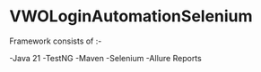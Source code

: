 # VWOLoginAutomationSelenium
Framework consists of :-

  -Java 21
  -TestNG
  -Maven
  -Selenium
  -Allure Reports
